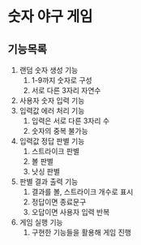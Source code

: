 # 숫자 야구 게임
## 기능목록

1. 랜덤 숫자 생성 기능
    1. 1-9까지 숫자로 구성
    2. 서로 다른 3자리 자연수
2. 사용자 숫자 입력 기능
3. 입력값 에러 처리 기능
    1. 입력은 서로 다른 3자리 수
    2. 숫자의 중복 불가능
4. 입력값 정답 판별 기능
    1. 스트라이크 판별
    2. 볼 판별
    3. 낫싱 판별
5. 판별 결과 출력 기능
    1. 결과를 볼, 스트라이크 개수로 표시
    2. 정답이면 종료문구
    3. 오답이면 사용자 입력 반복
6. 게임 실행 기능 
    1. 구현한 기능들을 활용해 게임 진행